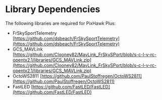 # Library Dependencies #
The following libraries are required for PixHawk Plus:

- FrSkySportTelemetry [https://github.com/dsbeach/FrSkySportTelemetry](https://github.com/dsbeach/FrSkySportTelemetry)
- GCS_MAVLink [https://github.com/Clooney82/MavLink_FrSkySPort/blob/s-c-l-v-rc-opentx2.1/libraries/GCS_MAVLink.zip](https://github.com/Clooney82/MavLink_FrSkySPort/blob/s-c-l-v-rc-opentx2.1/libraries/GCS_MAVLink.zip)
- OctoWS2811 [https://github.com/PaulStoffregen/OctoWS2811](https://github.com/PaulStoffregen/OctoWS2811)
- FastLED [https://github.com/FastLED/FastLED](https://github.com/FastLED/FastLED)